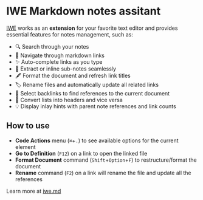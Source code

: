 # IWE Markdown notes assitant

[IWE](https://iwe.md) works as an **extension** for your favorite text editor and provides essential features for notes management, such as:

- 🔍 Search through your notes
- 🧭 Navigate through markdown links
- ✨ Auto-complete links as you type
- 🧩 Extract or inline sub-notes seamlessly
- 🖋️ Format the document and refresh link titles
- 🏷️ Rename files and automatically update all related links
- 🔗 Select backlinks to find references to the current document
- 🔄 Convert lists into headers and vice versa
- 💡 Display inlay hints with parent note references and link counts

## How to use

- **Code Actions** menu (`⌘`+`.`) to see available options for the current element
- **Go to Definition** (`F12`) on a link to open the linked file
- **Format Document** command (`Shift`+`Option`+`F`) to restructure/format the document
- **Rename** command (`F2`) on a link will rename the file and update all the references

Learn more at [iwe.md](https://iwe.md)
